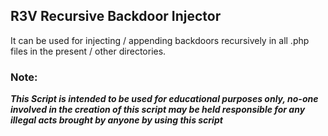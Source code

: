 ## R3V Recursive Backdoor Injector
It can be used for injecting / appending backdoors recursively in all .php files in the present / other directories.

### Note:
***This Script is intended to be used for educational purposes only, no-one involved in the creation of this script may be held responsible for any illegal acts brought by anyone by using this script***
